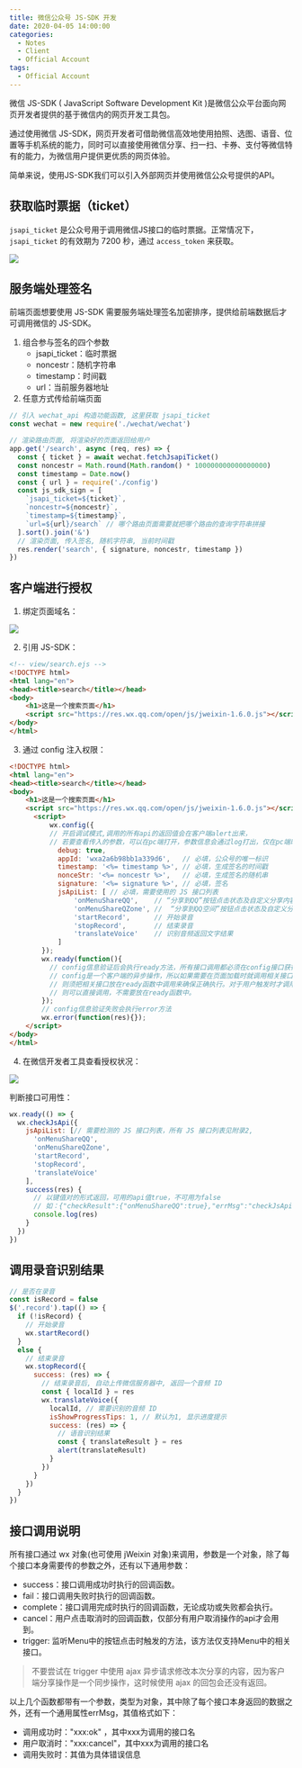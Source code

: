 ```yaml
---
title: 微信公众号 JS-SDK 开发
date: 2020-04-05 14:00:00
categories:
  - Notes
  - Client
  - Official Account
tags:
  - Official Account
---
```


微信 JS-SDK ( JavaScript Software Development Kit )是微信公众平台面向网页开发者提供的基于微信内的网页开发工具包。

通过使用微信 JS-SDK，网页开发者可借助微信高效地使用拍照、选图、语音、位置等手机系统的能力，同时可以直接使用微信分享、扫一扫、卡券、支付等微信特有的能力，为微信用户提供更优质的网页体验。

简单来说，使用JS-SDK我们可以引入外部网页并使用微信公众号提供的API。

<!-- more -->

## 获取临时票据（ticket）

`jsapi_ticket` 是公众号用于调用微信JS接口的临时票据。正常情况下，`jsapi_ticket` 的有效期为 7200 秒，通过 `access_token` 来获取。

![](https://pic.imgdb.cn/item/62f4ccf616f2c2beb1d0ee77.jpg)

## 服务端处理签名

前端页面想要使用 JS-SDK 需要服务端处理签名加密排序，提供给前端数据后才可调用微信的 JS-SDK。

1. 组合参与签名的四个参数
   - jsapi_ticket：临时票据
   - noncestr：随机字符串
   - timestamp：时间戳
   - url：当前服务器地址
2. 任意方式传给前端页面

```javascript
// 引入 wechat_api 构造功能函数, 这里获取 jsapi_ticket
const wechat = new require('./wechat/wechat')

// 渲染路由页面, 将渲染好的页面返回给用户
app.get('/search', async (req, res) => {
  const { ticket } = await wechat.fetchJsapiTicket()
  const noncestr = Math.round(Math.random() * 100000000000000000)
  const timestamp = Date.now()
  const { url } = require('./config')
  const js_sdk_sign = [
    `jsapi_ticket=${ticket}`,
    `noncestr=${noncestr}`,
    `timestamp=${timestamp}`,
    `url=${url}/search` // 哪个路由页面需要就把哪个路由的查询字符串拼接
  ].sort().join('&')
  // 渲染页面, 传入签名, 随机字符串, 当前时间戳
  res.render('search', { signature, noncestr, timestamp })
})
```

## 客户端进行授权

1. 绑定页面域名：

![](https://pic.imgdb.cn/item/62f4d10f16f2c2beb1dbf7d6.jpg)

2. 引用 JS-SDK：

```html
<!-- view/search.ejs -->
<!DOCTYPE html>
<html lang="en">
<head><title>search</title></head>
<body>
    <h1>这是一个搜索页面</h1>
    <script src="https://res.wx.qq.com/open/js/jweixin-1.6.0.js"></script>
</body>
</html>
```

3. 通过 config 注入权限：

```html
<!DOCTYPE html>
<html lang="en">
<head><title>search</title></head>
<body>
    <h1>这是一个搜索页面</h1>
    <script src="https://res.wx.qq.com/open/js/jweixin-1.6.0.js"></script>
      <script>
          wx.config({
          // 开启调试模式,调用的所有api的返回值会在客户端alert出来，
          // 若要查看传入的参数，可以在pc端打开，参数信息会通过log打出，仅在pc端时才会打印。
            debug: true,
            appId: 'wxa2a6b98bb1a339d6',   // 必填，公众号的唯一标识
            timestamp: '<%= timestamp %>', // 必填，生成签名的时间戳
            nonceStr: '<%= noncestr %>',   // 必填，生成签名的随机串
            signature: '<%= signature %>', // 必填，签名
            jsApiList: [ // 必填，需要使用的 JS 接口列表
                'onMenuShareQQ',    // “分享到QQ”按钮点击状态及自定义分享内容接口
                'onMenuShareQZone', //  “分享到QQ空间”按钮点击状态及自定义分享内容接口
                'startRecord',      // 开始录音
                'stopRecord',       // 结束录音
                'translateVoice'    // 识别音频返回文字结果
            ]
        });
        wx.ready(function(){
          // config信息验证后会执行ready方法，所有接口调用都必须在config接口获得结果之后，
          // config是一个客户端的异步操作，所以如果需要在页面加载时就调用相关接口，
          // 则须把相关接口放在ready函数中调用来确保正确执行。对于用户触发时才调用的接口，
          // 则可以直接调用，不需要放在ready函数中。
        });
        // config信息验证失败会执行error方法
        wx.error(function(res){});
    </script>
</body>
</html>
```

4. 在微信开发者工具查看授权状况：

![](https://pic.imgdb.cn/item/62f4d1aa16f2c2beb1dda86c.jpg)

判断接口可用性：

~~~js
wx.ready(() => {
  wx.checkJsApi({
    jsApiList: [// 需要检测的 JS 接口列表，所有 JS 接口列表见附录2,
      'onMenuShareQQ',
      'onMenuShareQZone',
      'startRecord',
      'stopRecord',
      'translateVoice'
    ],
    success(res) {
      // 以键值对的形式返回，可用的api值true，不可用为false
      // 如：{"checkResult":{"onMenuShareQQ":true},"errMsg":"checkJsApi:ok"}
      console.log(res)
    }
  })
})
~~~

## 调用录音识别结果

~~~js
// 是否在录音
const isRecord = false
$('.record').tap(() => {
  if (!isRecord) {
    // 开始录音
    wx.startRecord()
  }
  else {
    // 结束录音
    wx.stopRecord({
      success: (res) => {
        // 结束录音后, 自动上传微信服务器中, 返回一个音频 ID
        const { localId } = res
        wx.translateVoice({
          localId, // 需要识别的音频 ID
          isShowProgressTips: 1, // 默认为1, 显示进度提示
          success: (res) => {
            // 语音识别结果
            const { translateResult } = res
            alert(translateResult)
          }
        })
      }
    })
  }
})
~~~

## 接口调用说明

所有接口通过 wx 对象(也可使用 jWeixin 对象)来调用，参数是一个对象，除了每个接口本身需要传的参数之外，还有以下通用参数：

- success：接口调用成功时执行的回调函数。
- fail：接口调用失败时执行的回调函数。
- complete：接口调用完成时执行的回调函数，无论成功或失败都会执行。
- cancel：用户点击取消时的回调函数，仅部分有用户取消操作的api才会用到。
- trigger: 监听Menu中的按钮点击时触发的方法，该方法仅支持Menu中的相关接口。

> 不要尝试在 trigger 中使用 ajax 异步请求修改本次分享的内容，因为客户端分享操作是一个同步操作，这时候使用 ajax 的回包会还没有返回。

以上几个函数都带有一个参数，类型为对象，其中除了每个接口本身返回的数据之外，还有一个通用属性errMsg，其值格式如下：

- 调用成功时："xxx:ok" ，其中xxx为调用的接口名
- 用户取消时："xxx:cancel"，其中xxx为调用的接口名
- 调用失败时：其值为具体错误信息
